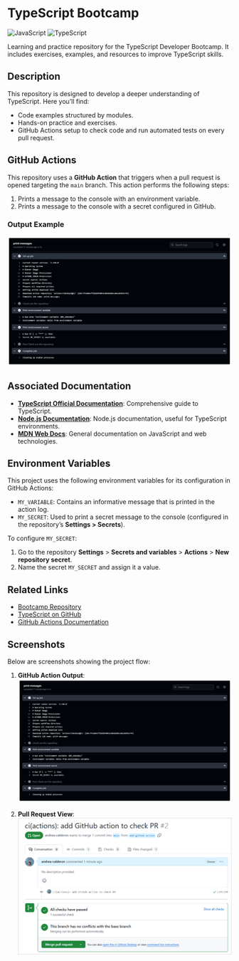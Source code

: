 # TypeScript Bootcamp

![JavaScript](https://img.shields.io/badge/Language-JavaScript-yellow) ![TypeScript](https://img.shields.io/badge/Language-TypeScript-blue)

Learning and practice repository for the TypeScript Developer Bootcamp. It includes exercises, examples, and resources to improve TypeScript skills.

## Description
This repository is designed to develop a deeper understanding of TypeScript. Here you’ll find:
- Code examples structured by modules.
- Hands-on practice and exercises.
- GitHub Actions setup to check code and run automated tests on every pull request.

## GitHub Actions

This repository uses a **GitHub Action** that triggers when a pull request is opened targeting the `main` branch. This action performs the following steps:
1. Prints a message to the console with an environment variable.
2. Prints a message to the console with a secret configured in GitHub.

### Output Example
![GitHub Action Output](./screenshots/github-action-output.png)

## Associated Documentation

- **[TypeScript Official Documentation](https://www.typescriptlang.org/docs/)**: Comprehensive guide to TypeScript.
- **[Node.js Documentation](https://nodejs.org/en/docs/)**: Node.js documentation, useful for TypeScript environments.
- **[MDN Web Docs](https://developer.mozilla.org/)**: General documentation on JavaScript and web technologies.

## Environment Variables

This project uses the following environment variables for its configuration in GitHub Actions:

- `MY_VARIABLE`: Contains an informative message that is printed in the action log.
- `MY_SECRET`: Used to print a secret message to the console (configured in the repository’s **Settings > Secrets**).

To configure `MY_SECRET`:
1. Go to the repository **Settings** > **Secrets and variables** > **Actions** > **New repository secret**.
2. Name the secret `MY_SECRET` and assign it a value.

## Related Links

- [Bootcamp Repository](https://github.com/your-username/repo-name)
- [TypeScript on GitHub](https://github.com/microsoft/TypeScript)
- [GitHub Actions Documentation](https://docs.github.com/en/actions)

## Screenshots

Below are screenshots showing the project flow:

1. **GitHub Action Output**:
   ![GitHub Action Output](./screenshots/github-action-output.png)

2. **Pull Request View**:
   ![Pull Request View](./screenshots/pull-request-view.png)

